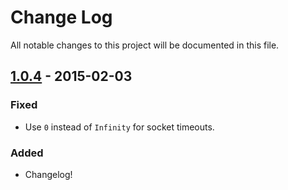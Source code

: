 # Change Log
All notable changes to this project will be documented in this file.

## [1.0.4] - 2015-02-03
### Fixed
- Use `0` instead of `Infinity` for socket timeouts.
### Added
- Changelog!

[1.0.4]: https://github.com/rexxars/sse-channel/compare/1.0.4...1.0.3
